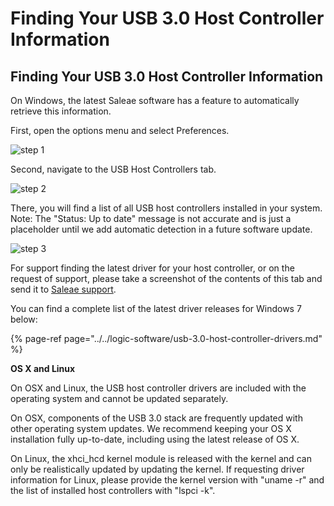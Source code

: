 # Finding Your USB 3.0 Host Controller Information

## Finding Your USB 3.0 Host Controller Information

On Windows, the latest Saleae software has a feature to automatically retrieve this information.

First, open the options menu and select Preferences.

 ![step 1](https://trello-attachments.s3.amazonaws.com/563d3abc67746253014c107d/404x485/fb02ebb5c1352866ab71c72e163dff8a/1.png)

Second, navigate to the USB Host Controllers tab.

 ![step 2](https://trello-attachments.s3.amazonaws.com/563d3abc67746253014c107d/452x164/ae613075e67baf0ad947137e98a1e9c8/2.png)

There, you will find a list of all USB host controllers installed in your system. Note: The "Status: Up to date" message is not accurate and is just a placeholder until we add automatic detection in a future software update.

 ![step 3](https://trello-attachments.s3.amazonaws.com/563d3abc67746253014c107d/453x538/02a7c817c78a31cdab50f31092a55b91/3.png)

For support finding the latest driver for your host controller, or on the request of support, please take a screenshot of the contents of this tab and send it to [Saleae support](https://contact.saleae.com/hc/en-us/requests/new).

You can find a complete list of the latest driver releases for Windows 7 below:

{% page-ref page="../../logic-software/usb-3.0-host-controller-drivers.md" %}

**OS X and Linux**

On OSX and Linux, the USB host controller drivers are included with the operating system and cannot be updated separately.

On OSX, components of the USB 3.0 stack are frequently updated with other operating system updates. We recommend keeping your OS X installation fully up-to-date, including using the latest release of OS X.

On Linux, the xhci\_hcd kernel module is released with the kernel and can only be realistically updated by updating the kernel. If requesting driver information for Linux, please provide the kernel version with "uname -r" and the list of installed host controllers with "lspci -k".











